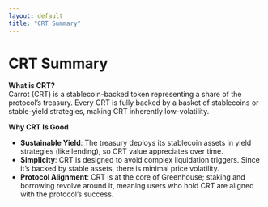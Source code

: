 ```yaml
---
layout: default
title: "CRT Summary"
---
```


# CRT Summary

**What is CRT?**  
Carrot (CRT) is a stablecoin-backed token representing a share of the protocol’s treasury. Every CRT is fully backed by a basket of stablecoins or stable-yield strategies, making CRT inherently low-volatility.

**Why CRT Is Good**  
- **Sustainable Yield**: The treasury deploys its stablecoin assets in yield strategies (like lending), so CRT value appreciates over time.  
- **Simplicity**: CRT is designed to avoid complex liquidation triggers. Since it’s backed by stable assets, there is minimal price volatility.  
- **Protocol Alignment**: CRT is at the core of Greenhouse; staking and borrowing revolve around it, meaning users who hold CRT are aligned with the protocol’s success.
